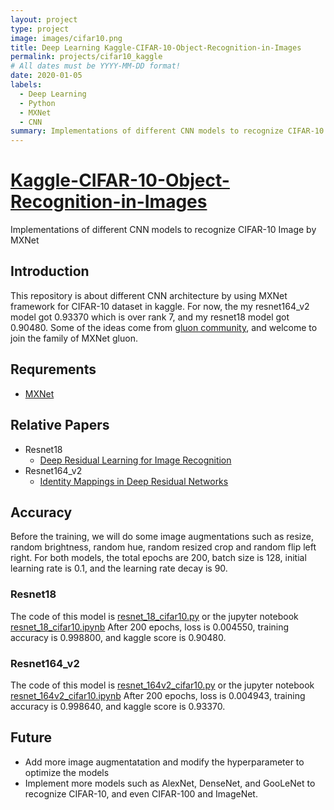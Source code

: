 ```yaml
---
layout: project
type: project
image: images/cifar10.png
title: Deep Learning Kaggle-CIFAR-10-Object-Recognition-in-Images
permalink: projects/cifar10_kaggle
# All dates must be YYYY-MM-DD format!
date: 2020-01-05
labels:
  - Deep Learning
  - Python
  - MXNet
  - CNN
summary: Implementations of different CNN models to recognize CIFAR-10 Image by MXNet
---
```



# [Kaggle-CIFAR-10-Object-Recognition-in-Images](https://www.kaggle.com/c/cifar-10/overview)
Implementations of different CNN models to recognize CIFAR-10 Image by MXNet
## Introduction
This repository is about different CNN architecture by using MXNet framework for CIFAR-10 dataset in kaggle.
For now, the my resnet164_v2 model got 0.93370 which is over rank 7, and my resnet18 model got 0.90480. Some of the ideas come from 
[gluon community](https://discuss.gluon.ai), and welcome to join the family of MXNet gluon.

## Requrements
* [MXNet](https://mxnet.apache.org)

## Relative Papers
- Resnet18
  - [Deep Residual Learning for Image Recognition](https://www.cv-foundation.org/openaccess/content_cvpr_2016/papers/He_Deep_Residual_Learning_CVPR_2016_paper.pdf)
- Resnet164_v2
  - [Identity Mappings in Deep Residual Networks](https://arxiv.org/pdf/1603.05027.pdf)

## Accuracy
Before the training, we will do some image augmentations such as resize, random brightness, random hue, random resized crop and random flip left right.
For both models, the total epochs are 200, batch size is 128, initial learning rate is 0.1, and the learning rate decay is 90.
### Resnet18
The code of this model is [resnet_18_cifar10.py](https://github.com/xingchenzhao/Kaggle-CIFAR-10-Object-Recognition-in-Images/blob/master/resnet_18_cifar10.py)
or the jupyter notebook [resnet_18_cifar10.ipynb](https://github.com/xingchenzhao/Kaggle-CIFAR-10-Object-Recognition-in-Images/blob/master/resnet_18_cifar10.ipynb)
After 200 epochs, loss is 0.004550, training accuracy is 0.998800, and kaggle score is 0.90480.
### Resnet164_v2
The code of this model is [resnet_164v2_cifar10.py](https://github.com/xingchenzhao/Kaggle-CIFAR-10-Object-Recognition-in-Images/blob/master/resnet_164v2_cifar10.py)
or the jupyter notebook [resnet_164v2_cifar10.ipynb](https://github.com/xingchenzhao/Kaggle-CIFAR-10-Object-Recognition-in-Images/blob/master/resnet_164v2_cifar10.ipynb)
After 200 epochs, loss is 0.004943, training accuracy is 0.998640, and kaggle score is 0.93370.

## Future
- Add more image augmentatation and modify the hyperparameter to optimize the models
- Implement more models such as AlexNet, DenseNet, and GooLeNet to recognize CIFAR-10, and even CIFAR-100 and ImageNet.


